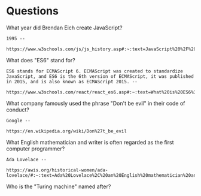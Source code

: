 # Questions

What year did Brendan Eich create JavaScript?

```
1995 --

https://www.w3schools.com/js/js_history.asp#:~:text=JavaScript%20%2F%20ECMAScript,latest%20version%20was%201.8.5.
```

What does "ES6" stand for?

```
ES6 stands for ECMAScript 6. ECMAScript was created to standardize JavaScript, and ES6 is the 6th version of ECMAScript, it was published in 2015, and is also known as ECMAScript 2015. --

https://www.w3schools.com/react/react_es6.asp#:~:text=What%20is%20ES6%3F,also%20known%20as%20ECMAScript%202015
```

What company famously used the phrase "Don't be evil" in their code of conduct?

```
Google --

https://en.wikipedia.org/wiki/Don%27t_be_evil
```

What English mathematician and writer is often regarded as the first computer programmer?

```
Ada Lovelace --

https://awis.org/historical-women/ada-lovelace/#:~:text=Ada%20Lovelace%2C%20an%20English%20mathematician%20and%20daughter%20of%20the%20poet,considered%20the%20first%20computer%20programmer.
```

Who is the "Turing machine" named after?

```

```
